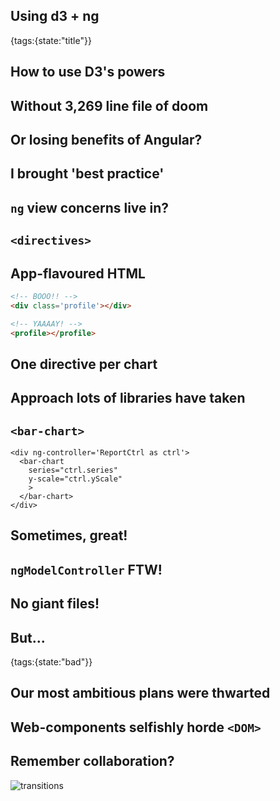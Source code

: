## Using d3 + ng
{tags:{state:"title"}}

## How to use D3's powers

## Without 3,269 line file of doom

## Or losing benefits of Angular?

## I brought 'best practice'

## `ng` view concerns live in?

## `<directives>`

## App-flavoured HTML

```html
<!-- BOOO!! -->
<div class='profile'></div>

<!-- YAAAAY! -->
<profile></profile>
````

## One directive per chart

## Approach lots of libraries have taken

## `<bar-chart>`

    <div ng-controller='ReportCtrl as ctrl'>
      <bar-chart
        series="ctrl.series"
        y-scale="ctrl.yScale"
        >
      </bar-chart>
    </div>

## Sometimes, great!

## 

<script type=eg code-sample>
  <form ng-controller="TimeCtrl as timeCtrl" name=timeForm>
    <clock-input ng-model="timeCtrl.item.time" name=time 
      >
    </clock-input>
  </form>
</script>

## `ngModelController` FTW!

## No giant files!

## But...
{tags:{state:"bad"}}

## Our most ambitious plans were thwarted

## Web-components selfishly horde `<DOM>`

## Remember collaboration?

![transitions](img/transitions-b.gif)






